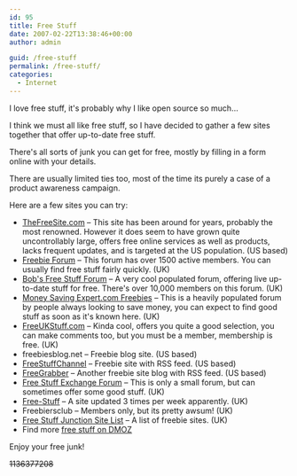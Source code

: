 ```yaml
---
id: 95
title: Free Stuff
date: 2007-02-22T13:38:46+00:00
author: admin

guid: /free-stuff
permalink: /free-stuff/
categories:
  - Internet
---
```

<p class="lead">
  I love free stuff, it's probably why I like open source so much&#8230;
</p>

I think we must all like free stuff, so I have decided to gather a few sites together that offer up-to-date free stuff.

There's all sorts of junk you can get for free, mostly by filling in a form online with your details.

There are usually limited ties too, most of the time its purely a case of a product awareness campaign.

Here are a few sites you can try:

  * [TheFreeSite.com](http://www.thefreesite.com/) &#8211; This site has been around for years, probably the most renowned. However it does seem to have grown quite uncontrollably large, offers free online services as well as products, lacks frequent updates, and is targeted at the US population. (US based)
  * [Freebie Forum](http://www.freebieforum.co.uk/) &#8211; This forum has over 1500 active members. You can usually find free stuff fairly quickly. (UK)
  * [Bob's Free Stuff Forum](http://www.bobsfreestuffforum.co.uk/) &#8211; A very cool populated forum, offering live up-to-date stuff for free. There's over 10,000 members on this forum. (UK)
  * [Money Saving Expert.com Freebies](http://forums.moneysavingexpert.com/forumdisplay.html?f=37) &#8211; This is a heavily populated forum by people always looking to save money, you can expect to find good stuff as soon as it's known here. (UK)
  * [FreeUKStuff.com](http://www.freeukstuff.com/) &#8211; Kinda cool, offers you quite a good selection, you can make comments too, but you must be a member, membership is free. (UK)
  * freebiesblog.net &#8211; Freebie blog site. (US based)
  * [FreeStuffChannel](http://www.freestuffchannel.com/) &#8211; Freebie site with RSS feed. (US based)
  * [FreeGrabber](http://www.freegrabber.com/) &#8211; Another freebie site blog with RSS feed. (US based)
  * [Free Stuff Exchange Forum](http://www.exchange.free-stuff.me.uk/) &#8211; This is only a small forum, but can sometimes offer some good stuff. (UK)
  * [Free-Stuff](http://www.free-stuff.co.uk/) &#8211; A site updated 3 times per week apparently. (UK)
  * Freebiersclub &#8211; Members only, but its pretty awsum! (UK)
  * [Free Stuff Junction Site List](http://www.freestuffjunction.co.uk/top/) &#8211; A list of freebie sites. (UK)
  * Find more [free stuff on DMOZ](http://www.dmoz.com/Computers/Internet/On_the_Web/Free_Stuff/Link_Pages/)

Enjoy your free junk!

<strike>1136377208</strike>